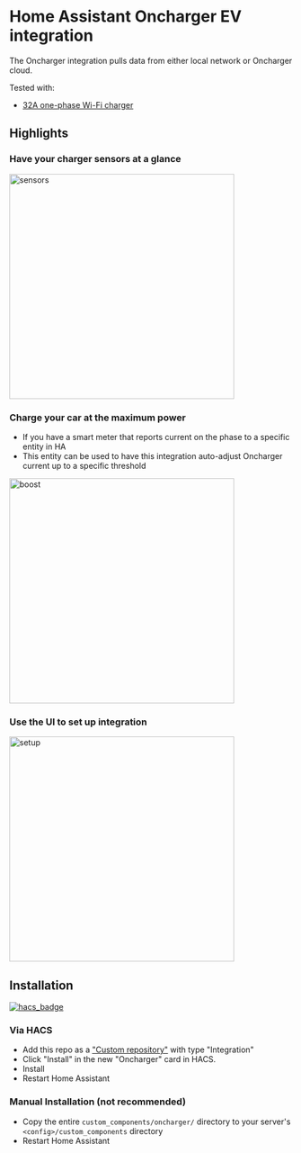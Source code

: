 # Home Assistant Oncharger EV integration

The Oncharger integration pulls data from either local network or Oncharger cloud.

Tested with:
* [32A one-phase Wi-Fi charger](https://oncharger.com.ua/ua/p1422951216-oncharger-gbt-32a.html)

## Highlights

### Have your charger sensors at a glance

<img src="https://github.com/krasnoukhov/homeassistant-oncharger/assets/944286/cf51f9e0-54d9-41ae-809e-9439d65de051" alt="sensors" width="400">

### Charge your car at the maximum power
* If you have a smart meter that reports current on the phase to a specific entity in HA
* This entity can be used to have this integration auto-adjust Oncharger current up to a specific threshold

<img src="https://github.com/krasnoukhov/homeassistant-oncharger/assets/944286/a809fe0f-c10d-4d22-a8e2-35469fff9ad9" alt="boost" width="400">

### Use the UI to set up integration

<img src="https://github.com/krasnoukhov/homeassistant-oncharger/assets/944286/4d152f06-bf6f-4656-90c8-462e814c1494" alt="setup" width="400">

## Installation

[![hacs_badge](https://img.shields.io/badge/HACS-Custom-41BDF5.svg?style=for-the-badge)](https://github.com/hacs/integration)

### Via HACS
* Add this repo as a ["Custom repository"](https://hacs.xyz/docs/faq/custom_repositories/) with type "Integration"
* Click "Install" in the new "Oncharger" card in HACS.
* Install
* Restart Home Assistant

### Manual Installation (not recommended)
* Copy the entire `custom_components/oncharger/` directory to your server's `<config>/custom_components` directory
* Restart Home Assistant

